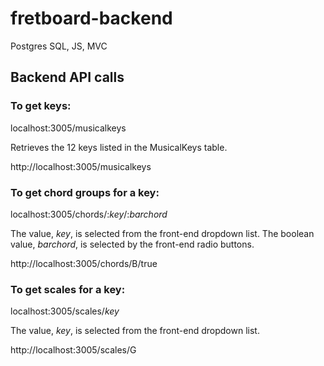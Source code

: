 # fretboard-backend
Postgres SQL, JS, MVC

## Backend API calls
### To get keys:

localhost:3005/musicalkeys

Retrieves the 12 keys listed in the MusicalKeys table.

http://localhost:3005/musicalkeys

### To get chord groups for a key:

localhost:3005/chords/:*key*/:*barchord*

The value, *key*, is selected from the front-end dropdown list.  The boolean value, *barchord*, is selected by the front-end radio buttons.

http://localhost:3005/chords/B/true

### To get scales for a key:

localhost:3005/scales/*key*

The value, *key*, is selected from the front-end dropdown list.

http://localhost:3005/scales/G



